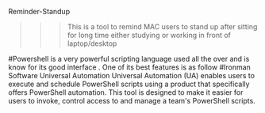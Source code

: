 
 Reminder-Standup


>>>This is a tool to remind MAC users to stand up after sitting for long time either studying or working in front of laptop/desktop

#Powershell is a very powerful scripting language used all the over and is know for its good interface . One of its best features is as follow
#Ironman Software Universal Automation
Universal Automation (UA) enables users to execute and schedule PowerShell scripts using a product that specifically offers PowerShell automation. This tool is designed to make it easier for users to invoke, control access to and manage a team's PowerShell scripts.
